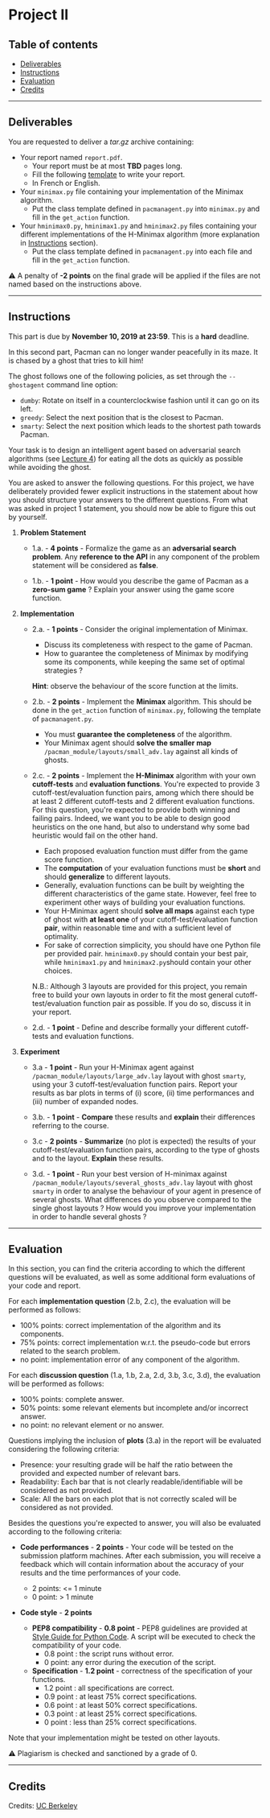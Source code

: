 
# Project II

## Table of contents

- [Deliverables](#deliverables)
- [Instructions](#instructions)
- [Evaluation](#evaluation)
- [Credits](#credits)

---

## Deliverables

You are requested to deliver a *tar.gz* archive containing:
 - Your report named `report.pdf`.
	 - Your report must be at most **TBD** pages long.
	 - Fill the following [template](https://github.com/glouppe/info8006-introduction-to-ai/blob/master/projects/project2/template-project2.tex) to write your report.
	 - In French or English.
 - Your `minimax.py` file containing your implementation of the Minimax algorithm.
	 - Put the class template defined in `pacmanagent.py` into `minimax.py` and fill in the `get_action` function.
 - Your `hminimax0.py`, `hminimax1.py` and `hminimax2.py` files containing your different implementations of the H-Minimax algorithm (more explanation in [Instructions](#instructions) section).
	 - Put the class template defined in `pacmanagent.py` into each file and fill in the `get_action` function.

:warning: A penalty of **-2 points** on the final grade will be applied if the files are not named based on the instructions above.

---

## Instructions

This part is due by **November 10, 2019 at 23:59**. This is a **hard** deadline.

In this second part, Pacman can no longer wander peacefully in its maze. It is chased by a ghost that tries to kill him!

The ghost follows one of the following policies, as set through the `--ghostagent` command line option:
 - `dumby`: Rotate on itself in a counterclockwise fashion until it can go on its left.
 - `greedy`: Select the next position that is the closest to Pacman.
 - `smarty`: Select the next position which leads to the shortest path towards Pacman.

Your task is to design an intelligent agent based on adversarial search algorithms (see [Lecture 4](https://glouppe.github.io/info8006-introduction-to-ai/?p=lecture4.md)) for eating all the dots as quickly as possible while avoiding the ghost.

You are asked to answer the following questions. For this project, we have deliberately provided fewer explicit instructions in the statement about how you should structure your answers to the different questions. From what was asked in project 1 statement, you should now be able to figure this out by yourself.  

 1. **Problem Statement**
 
	 - 1.a. - **4 points** - Formalize the game as an **adversarial search problem**. Any **reference to the API** in any component of the problem statement will be considered as **false**.
		
	 - 1.b. - **1 point** - How would you describe the game of Pacman as a **zero-sum game** ? Explain your answer using the game score function. 

 2. **Implementation**
 
 	 - 2.a. - **1 points** - Consider the original implementation of Minimax.
	 	 - Discuss its completeness with respect to the game of Pacman.
		 - How to guarantee the completeness of Minimax by modifying some its components, while keeping the same set of optimal strategies ? 
		 
		 **Hint**: observe the behaviour of the score function at the limits. 
		 
	 - 2.b. - **2 points** - Implement the **Minimax** algorithm. This should be done in the `get_action` function of `minimax.py`, following the template of `pacmanagent.py`.
		 - You must **guarantee the completeness** of the algorithm. 
		 - Your Minimax agent should **solve the smaller map** `/pacman_module/layouts/small_adv.lay` against all kinds of ghosts.	

	 - 2.c. - **2 points** - Implement the **H-Minimax** algorithm with your own **cutoff-tests** and **evaluation functions**. You're expected to provide 3 cutoff-test/evaluation function pairs, among which there should be at least 2 different cutoff-tests and 2 different evaluation functions. For this question, you're expected to provide both winning and failing pairs. Indeed, we want you to be able to design good heuristics on the one hand, but also to understand why some bad heuristic would fail on the other hand.  
		 - Each proposed evaluation function must differ from the game score function.
		 - The **computation** of your evaluation functions must be **short** and should **generalize** to different layouts.
		 - Generally, evaluation functions can be built by weighting the different characteristics of the game state. However, feel free to experiment other ways of building your evaluation functions.
		 - Your H-Minimax agent should **solve all maps** against each type of ghost with **at least one** of your cutoff-test/evaluation function **pair**, within reasonable time and with a sufficient level of optimality.
		 - For sake of correction simplicity, you should have one Python file per provided pair. `hminimax0.py` should contain your best pair, while `hminimax1.py` and `hminimax2.py`should contain your other choices. 
		 
		 N.B.: Although 3 layouts are provided for this project, you remain free to build your own layouts in order to fit the most general cutoff-test/evaluation function pair as possible. If you do so, discuss it in your report.
		 
	 - 2.d. - **1 point** - Define and describe formally your different cutoff-tests and evaluation functions.

 3. **Experiment**
 
	 - 3.a - **1 point** - Run your H-Minimax agent against `/pacman_module/layouts/large_adv.lay` layout with ghost `smarty`, using your 3 cutoff-test/evaluation function pairs. Report your results as bar plots in terms of (i) score, (ii) time performances and (iii) number of expanded nodes.
	
	- 3.b. - **1 point** - **Compare** these results and **explain** their differences referring to the course.
	
	- 3.c - **2 points** - **Summarize** (no plot is expected) the results of your cutoff-test/evaluation function pairs, according to the type of ghosts and to the layout. **Explain** these results. 
	
	- 3.d. - **1 point** - Run your best version of H-minimax against `/pacman_module/layouts/several_ghosts_adv.lay` layout with ghost `smarty` in order to analyse the behaviour of your agent in presence of several ghosts. What differences do you observe compared to the single ghost layouts ? How would you improve your implementation in order to handle several ghosts ?  

---

## Evaluation

In this section, you can find the criteria according to which the different questions will be evaluated, as well as some additional form evaluations of your code and report.

For each **implementation question** (2.b, 2.c), the evaluation will be performed as follows:
 - 100% points: correct implementation of the algorithm and its components.
 - 75% points: correct implementation w.r.t. the pseudo-code but errors related to the search problem.
 - no point: implementation error of any component of the algorithm.

For each **discussion question** (1.a, 1.b, 2.a, 2.d, 3.b, 3.c, 3.d), the evaluation will be performed as follows:

 - 100% points: complete answer.
 - 50% points: some relevant elements but incomplete and/or incorrect answer.
 - no point: no relevant element or no answer.

Questions implying the inclusion of **plots** (3.a) in the report will be evaluated considering the following criteria:

 - Presence: your resulting grade will be half the ratio between the provided and expected number of relevant bars.
 - Readability: Each bar that is not clearly readable/identifiable will be considered as not provided.
 - Scale: All the bars on each plot that is not correctly scaled will be considered as not provided.

Besides the questions you're expected to answer, you will also be evaluated according to the following criteria:

 - **Code performances** - **2 points** - Your code will be tested on the submission platform machines. After each submission, you will receive a feedback which will contain information about the accuracy of your results and the time performances of your code.  
 
	 - 2 points: <= 1 minute
	 - 0 point: > 1 minute
 
 - **Code style** - **2 points**
	 - **PEP8 compatibility** - **0.8 point** - PEP8 guidelines are provided at [Style Guide for Python Code](https://www.python.org/dev/peps/pep-0008/).  A script will be executed to check the compatibility of your code.
		 - 0.8 point : the script runs without error.
		 - 0 point: any error during the execution of the script.
	 - **Specification** - **1.2 point** - correctness of the specification of your functions.
		- 1.2 point : all specifications are correct.
		- 0.9 point : at least 75% correct specifications.
		- 0.6 point : at least 50% correct specifications.
		- 0.3 point : at least 25% correct specifications.
		- 0 point : less than 25% correct specifications.
	
Note that your implementation might be tested on other layouts. 
		
:warning: Plagiarism is checked and sanctioned by a grade of 0.

---

## Credits

Credits: [UC Berkeley](http://ai.berkeley.edu/project_overview.html)



